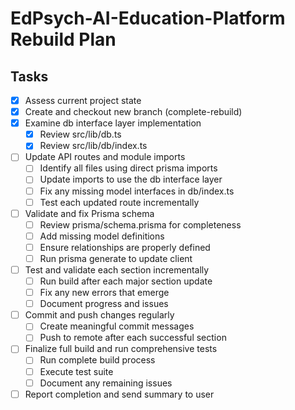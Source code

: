 # EdPsych-AI-Education-Platform Rebuild Plan

## Tasks

- [x] Assess current project state
- [x] Create and checkout new branch (complete-rebuild)
- [x] Examine db interface layer implementation
  - [x] Review src/lib/db.ts
  - [x] Review src/lib/db/index.ts
- [ ] Update API routes and module imports
  - [ ] Identify all files using direct prisma imports
  - [ ] Update imports to use the db interface layer
  - [ ] Fix any missing model interfaces in db/index.ts
  - [ ] Test each updated route incrementally
- [ ] Validate and fix Prisma schema
  - [ ] Review prisma/schema.prisma for completeness
  - [ ] Add missing model definitions
  - [ ] Ensure relationships are properly defined
  - [ ] Run prisma generate to update client
- [ ] Test and validate each section incrementally
  - [ ] Run build after each major section update
  - [ ] Fix any new errors that emerge
  - [ ] Document progress and issues
- [ ] Commit and push changes regularly
  - [ ] Create meaningful commit messages
  - [ ] Push to remote after each successful section
- [ ] Finalize full build and run comprehensive tests
  - [ ] Run complete build process
  - [ ] Execute test suite
  - [ ] Document any remaining issues
- [ ] Report completion and send summary to user
